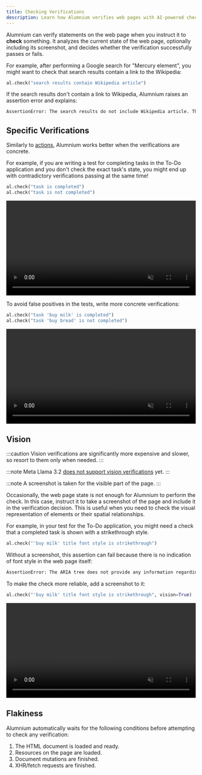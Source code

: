 ```yaml
---
title: Checking Verifications
description: Learn how Alumnium verifies web pages with AI-powered checks. Ensure test accuracy with concrete verifications and vision support.
---
```


Alumnium can verify statements on the web page when you instruct it to **check** something. It analyzes the current state of the web page, optionally including its screenshot, and decides whether the verification successfully passes or fails.

For example, after performing a Google search for "Mercury element", you might want to check that search results contain a link to the Wikipedia:

```python
al.check("search results contain Wikipedia article")
```

If the search results don't contain a link to Wikipedia, Alumnium raises an assertion error and explains:

```bash wrap
AssertionError: The search results do not include Wikipedia article. The results shown in the ARIA tree include links to 'foobar2000', 'selenium.dev', and other related topics, but there is no mention of 'Wikipedia'.
```

## Specific Verifications

Similarly to [actions][1], Alumnium works better when the verifications are concrete.

For example, if you are writing a test for completing tasks in the To-Do application and you don't check the exact task's state, you might end up with contradictory verifications passing at the same time!

```python
al.check("task is completed")
al.check("task is not completed")
```

<video class="rounded-xl" alt="A screen recording of Alumnium false positive when 1 out of 2 tasks is completed" controls controlslist="nofullscreen" disablepictureinpicture muted playsinline width="100%" height="auto">
  <source src="/public/videos/check-specific-1.mp4" type="video/mp4" />
  <source src="/public/videos/check-specific-1.webm" type="video/webm" />
</video>

To avoid false positives in the tests, write more concrete verifications:

```python
al.check("task 'buy milk' is completed")
al.check("task 'buy bread' is not completed")
```

<video class="rounded-xl" alt="A screen recording of Alumnium passing when 1 out of 2 tasks is completed" controls controlslist="nofullscreen" disablepictureinpicture muted playsinline width="100%" height="auto">
  <source src="/public/videos/check-specific-2.mp4" type="video/mp4" />
  <source src="/public/videos/check-specific-2.webm" type="video/webm" />
</video>

## Vision

:::caution
Vision verifications are significantly more expensive and slower, so resort to them only when needed.
:::

:::note
Meta Llama 3.2 [does not support vision verifications][2] yet.
:::

:::note
A screenshot is taken for the visible part of the page.
:::

Occasionally, the web page state is not enough for Alumnium to perform the check. In this case, instruct it to take a screenshot of the page and include it in the verification decision. This is useful when you need to check the visual representation of elements or their spatial relationships.

For example, in your test for the To-Do application, you might need a check that a completed task is shown with a strikethrough style.

```python
al.check("'buy milk' title font style is strikethrough")
```

Without a screenshot, this assertion can fail because there is no indication of font style in the web page itself:

```bash wrap
AssertionError: The ARIA tree does not provide any information regarding the font style of the 'buy milk' task, including whether it is strikethrough or not.
```

To make the check more reliable, add a screenshot to it:

```python
al.check("'buy milk' title font style is strikethrough", vision=True)
```

<video class="rounded-xl" alt="A screen recording of Alumnium failing to determe font style of completed task" controls controlslist="nofullscreen" disablepictureinpicture muted playsinline width="100%" height="auto">
  <source src="/public/videos/check-vision.mp4" type="video/mp4" />
  <source src="/public/videos/check-vision.webm" type="video/webm" />
</video>

## Flakiness

Alumnium automatically waits for the following conditions before attempting to check any verification:

1. The HTML document is loaded and ready.
2. Resources on the page are loaded.
3. Document mutations are finished.
4. XHR/fetch requests are finished.

[1]: /docs/guides/actions#specific-instructions
[2]: https://github.com/boto/boto3/issues/4374
